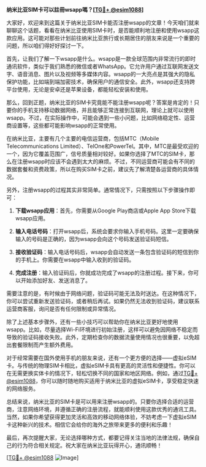 **纳米比亚SIM卡可以註冊wsapp嗎？[[TG💪+ @esim1088](https://t.me/s/esim1088)]**

大家好，欢迎来到这篇关于纳米比亚SIM卡能否注册wsapp的文章！今天咱们就来聊聊这个话题，看看在纳米比亚使用SIM卡时，是否能顺利地注册和使用wsapp这款应用。这可能对那些计划前往纳米比亚旅行或长期居住的朋友来说是一个重要的问题，所以咱们得好好探讨一下。

首先，让我们了解一下wsapp是什么。wsapp是一款全球范围内非常流行的即时通讯软件，类似于我们熟悉的微信或者WhatsApp。它允许用户通过互联网发送文字、语音消息、图片以及视频等多媒体内容。wsapp的一大亮点是其强大的隐私保护功能，比如端到端加密技术，确保用户的通信安全。此外，wsapp还支持跨平台使用，无论是安卓还是苹果设备，都能轻松安装和使用。

那么，回到正题，纳米比亚的SIM卡究竟能不能注册wsapp呢？答案是肯定的！只要你的手机支持移动数据网络，并且能够正常连接到互联网，理论上就可以使用wsapp。不过，在实际操作中，可能会遇到一些小问题，比如网络稳定性、运营商设置等，这些都可能影响wsapp的正常使用。

在纳米比亚，主要有几个主要的电信运营商，包括MTC（Mobile Telecommunications Limited）、TelOne和PowerTel。其中，MTC是最受欢迎的一个，因为它覆盖范围广，信号质量相对较好。如果你选择了MTC的SIM卡，那么在注册wsapp时应该不会遇到太大的麻烦。不过，不同运营商可能会有不同的数据套餐和资费政策，所以在购买SIM卡之前，建议先了解清楚各运营商的具体情况。

另外，注册wsapp的过程其实非常简单。通常情况下，只需按照以下步骤操作即可：

1. **下载wsapp应用**：首先，你需要从Google Play商店或Apple App Store下载wsapp应用。
   
2. **输入电话号码**：打开wsapp后，系统会要求你输入手机号码。这里一定要确保输入的号码是正确的，因为wsapp会向这个号码发送验证码短信。

3. **接收验证码**：输入电话号码后，wsapp会自动发送一条包含验证码的短信到你的手机上。你需要在wsapp中输入收到的验证码。

4. **完成注册**：输入验证码后，你就成功完成了wsapp的注册过程。接下来，你可以开始添加好友、发送消息了。

需要注意的是，有时候由于网络问题，验证码可能无法及时送达。在这种情况下，你可以尝试重新发送验证码，或者稍后再试。如果仍然无法收到验证码，建议联系运营商客服，询问是否有任何限制或异常情况。

除了上述基本步骤外，还有一些小技巧可以帮助你在纳米比亚更好地使用wsapp。比如，尽量选择Wi-Fi环境进行初始注册，这样可以避免因网络不稳定而导致的验证码接收失败。此外，定期检查你的数据流量使用情况也很重要，以免超出套餐限制而产生额外费用。

对于经常需要在国外使用手机的朋友来说，还有一个更方便的选择——虚拟eSIM卡。与传统的物理SIM卡相比，虚拟eSIM卡具有更高的灵活性和便捷性。你可以在无需更换实体卡的情况下，轻松切换不同的国家和地区网络。例如，通过[TG💪+ @esim1088](https://t.me/s/esim1088)，你可以随时随地购买适用于纳米比亚的虚拟eSIM卡，享受稳定快速的网络服务。

总结来说，纳米比亚的SIM卡是可以用来注册wsapp的。只要你选择合适的运营商，注意网络环境，并遵循正确的注册流程，就能顺利使用这款优秀的通讯工具。当然，如果你希望获得更加灵活和高效的移动网络体验，不妨考虑一下虚拟eSIM卡这种新兴的技术。相信它会给你的海外之旅带来更多的便利和乐趣！

最后，再次提醒大家，无论选择哪种方式，都要记得关注当地的法律法规，确保自己的行为符合相关规定。祝大家在纳米比亚玩得开心，通讯顺畅！

[[TG💪+ @esim1088](https://t.me/s/esim1088) ![Image](https://i.postimg.cc/4NQfJmqS/Snipaste-2025-05-13-00-14-12.png)]